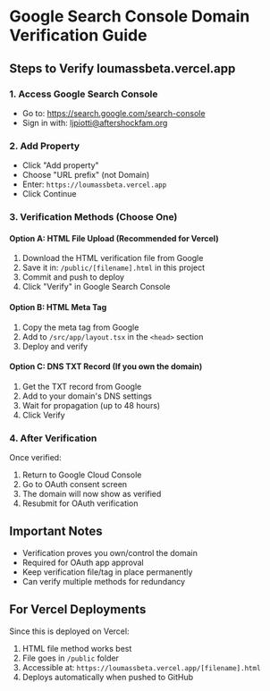 # Google Search Console Domain Verification Guide

## Steps to Verify loumassbeta.vercel.app

### 1. Access Google Search Console
- Go to: https://search.google.com/search-console
- Sign in with: ljpiotti@aftershockfam.org

### 2. Add Property
- Click "Add property"
- Choose "URL prefix" (not Domain)
- Enter: `https://loumassbeta.vercel.app`
- Click Continue

### 3. Verification Methods (Choose One)

#### Option A: HTML File Upload (Recommended for Vercel)
1. Download the HTML verification file from Google
2. Save it in: `/public/[filename].html` in this project
3. Commit and push to deploy
4. Click "Verify" in Google Search Console

#### Option B: HTML Meta Tag
1. Copy the meta tag from Google
2. Add to `/src/app/layout.tsx` in the `<head>` section
3. Deploy and verify

#### Option C: DNS TXT Record (If you own the domain)
1. Get the TXT record from Google
2. Add to your domain's DNS settings
3. Wait for propagation (up to 48 hours)
4. Click Verify

### 4. After Verification
Once verified:
1. Return to Google Cloud Console
2. Go to OAuth consent screen
3. The domain will now show as verified
4. Resubmit for OAuth verification

## Important Notes
- Verification proves you own/control the domain
- Required for OAuth app approval
- Keep verification file/tag in place permanently
- Can verify multiple methods for redundancy

## For Vercel Deployments
Since this is deployed on Vercel:
1. HTML file method works best
2. File goes in `/public` folder
3. Accessible at: `https://loumassbeta.vercel.app/[filename].html`
4. Deploys automatically when pushed to GitHub